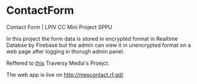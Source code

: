 # ContactForm
Contact Form | LPIV CC Mini Project SPPU

In this project the form data is stored in encrypted format in Realtime Databse by Firebase but the admin can view it in unencrypted format on a web page after logging in thorugh admin panel.

Reffered to [this](https://github.com/bradtraversy/firebasecontact) Traversy Media's Proejct.

The web app is live on http://mescontact.rf.gd/

